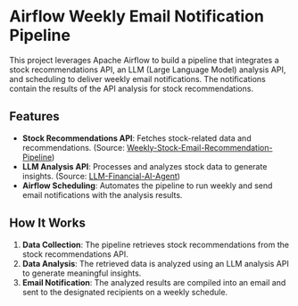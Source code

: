 # Airflow Weekly Email Notification Pipeline

This project leverages Apache Airflow to build a pipeline that integrates a stock recommendations API, an LLM (Large Language Model) analysis API, and scheduling to deliver weekly email notifications. The notifications contain the results of the API analysis for stock recommendations.

## Features

- **Stock Recommendations API**: Fetches stock-related data and recommendations. (Source: [Weekly-Stock-Email-Recommendation-Pipeline](https://github.com/wtyEric/Weekly-Stock-Email-Recommendation-Pipeline))
- **LLM Analysis API**: Processes and analyzes stock data to generate insights. (Source: [LLM-Financial-AI-Agent](https://github.com/wtyEric/LLM-Financial-AI-agent))
- **Airflow Scheduling**: Automates the pipeline to run weekly and send email notifications with the analysis results.

## How It Works

1. **Data Collection**: The pipeline retrieves stock recommendations from the stock recommendations API.
2. **Data Analysis**: The retrieved data is analyzed using an LLM analysis API to generate meaningful insights.
3. **Email Notification**: The analyzed results are compiled into an email and sent to the designated recipients on a weekly schedule.


